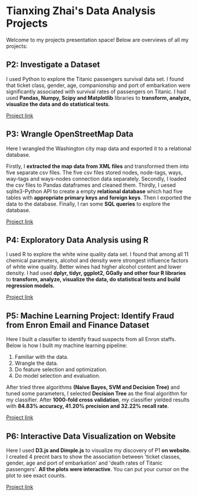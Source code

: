 # Tianxing Zhai's Data Analysis Projects
Welcome to my projects presentation space! Below are overviews of all my projects:
## P2: Investigate a Dataset
I used Python to explore the 
Titanic passengers survival data set. I found that ticket class, gender, age, companionship and 
port of embarkation were significantly associated with survival rates 
of passengers on Titanic. I had used **Pandas, Numpy, Scipy and Matplotlib** libraries to 
**transform, analyze, visualize the data and do statistical tests**.


[Project link](https://github.com/ztx0617/Udacity_projects/tree/master/p2)
## P3: Wrangle OpenStreetMap Data
Here I wrangled the Washington city map data and exported it to a relational database.


Firstly, I **extracted the map data from XML files** and transformed them into five separate csv files. 
The five csv files stored nodes, node-tags, ways, way-tags and ways-nodes connection data 
separately. Secondly, I loaded the csv files to Pandas dataframes and cleaned them. 
Thirdly, I uesed sqlite3-Python API to create a empty **relational database** which had five tables
with **appropriate primary keys and foreign keys**. Then I exported the data to the database. 
Finally, I ran some **SQL queries** to explore the database.

[Project link](https://github.com/ztx0617/Udacity_projects/tree/master/p3)
## P4: Exploratory Data Analysis using R
I used R to explore the white wine quality data set. I found that 
among all 11 chemical parameters, alcohol and density were strongest influence factors of white wine quality.
 Better wines had higher alcohol content and lower density. 
 I had used **dplyr, tidyr, ggplot2, GGally and other four R libraries** to 
**transform, analyze, visualize the data, do statistical tests and build regression models.**

[Project link](https://github.com/ztx0617/Udacity_projects/tree/master/p4)
## P5: Machine Learning Project: Identify Fraud from Enron Email and Finance Dataset
Here I built a classifier to identify fraud suspects from all Enron staffs. 
Below is how I bulit my machine learning pipeline:

1. Familiar with the data.
2. Wrangle the data.
3. Do feature selection and optimization.
4. Do model selection and evaluation.

After tried three algorithms **(Naive Bayes, SVM and Decision Tree)** and tuned some parameters,
I selected **Decision Tree** as the final algorithm for my classifier. 
After **1000-fold cross validation**, my classifier yielded results with **84.83% accuracy,
41.20% precision and 32.22% recall rate**.

[Project link](https://github.com/ztx0617/Udacity_projects/tree/master/p5)
## P6: Interactive Data Visualization on Website
Here I used **D3.js and Dimple.js** to visualize my discovery of P1 **on website.** 
I created 4 precnt bars to show the association between 'ticket classes, gender, 
age and port of embarkation' and 'death rates of Titanic passengers'. 
**All the plots were interactive**. You can put your cursor on the plot to see exact counts.

[Project link](https://github.com/ztx0617/Udacity_projects/tree/master/p6)
